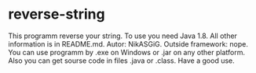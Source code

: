 # reverse-string
This programm reverse your string. To use you need Java 1.8.
All other information is in README.md. 
Autor: NikASGiG. 
Outside framework: nope.
You can use programm by .exe on Windows or .jar on any other platform. Also you can get sourse code in files .java or .class.
Have a good use.
